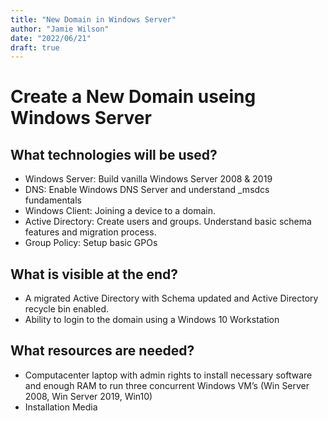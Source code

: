 ```yaml
---
title: "New Domain in Windows Server"
author: "Jamie Wilson"
date: "2022/06/21"
draft: true
---
```



# Create a New Domain useing Windows Server

## What technologies will be used?

- Windows Server: Build vanilla Windows Server 2008 & 2019
- DNS: Enable Windows DNS Server and understand _msdcs fundamentals
- Windows Client: Joining a device to a domain.
- Active Directory: Create users and groups. Understand basic schema features and migration process.
- Group Policy: Setup basic GPOs

## What is visible at the end?

- A migrated Active Directory with Schema updated and Active Directory recycle bin enabled.
- Ability to login to the domain using a Windows 10 Workstation 

## What resources are needed?

- Computacenter laptop with admin rights to install necessary software and enough RAM to run three concurrent Windows VM’s (Win Server 2008, Win Server 2019, Win10)
- Installation Media 
